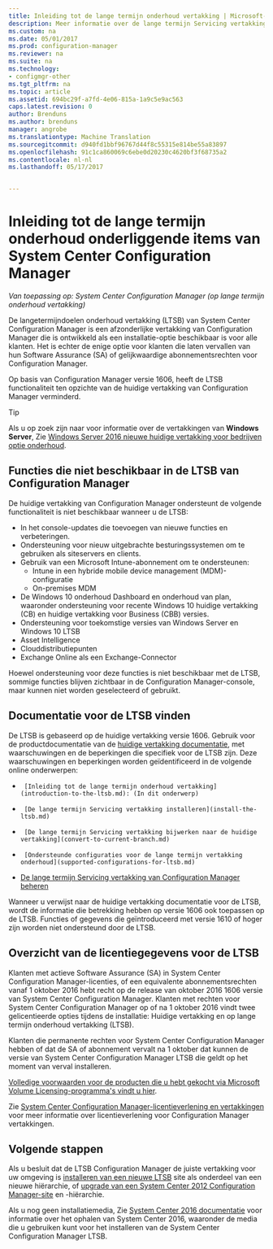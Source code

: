 ```yaml
---
title: Inleiding tot de lange termijn onderhoud vertakking | Microsoft-documenten
description: Meer informatie over de lange termijn Servicing vertakking van System Center Configuration Manager.
ms.custom: na
ms.date: 05/01/2017
ms.prod: configuration-manager
ms.reviewer: na
ms.suite: na
ms.technology:
- configmgr-other
ms.tgt_pltfrm: na
ms.topic: article
ms.assetid: 694bc29f-a7fd-4e06-815a-1a9c5e9ac563
caps.latest.revision: 0
author: Brenduns
ms.author: brenduns
manager: angrobe
ms.translationtype: Machine Translation
ms.sourcegitcommit: d940fd1bbf96767d44f8c55315e814be55a83897
ms.openlocfilehash: 91c1ca860069c6ebe0d20230c4620bf3f68735a2
ms.contentlocale: nl-nl
ms.lasthandoff: 05/17/2017


---
```

# <a name="introduction-to-the-long-term-servicing-branch-of-system-center-configuration-manager"></a>Inleiding tot de lange termijn onderhoud onderliggende items van System Center Configuration Manager

*Van toepassing op: System Center Configuration Manager (op lange termijn onderhoud vertakking)*

De langetermijndoelen onderhoud vertakking (LTSB) van System Center Configuration Manager is een afzonderlijke vertakking van Configuration Manager die is ontwikkeld als een installatie-optie beschikbaar is voor alle klanten. Het is echter de enige optie voor klanten die laten vervallen van hun Software Assurance (SA) of gelijkwaardige abonnementsrechten voor Configuration Manager.


Op basis van Configuration Manager versie 1606, heeft de LTSB functionaliteit ten opzichte van de huidige vertakking van Configuration Manager verminderd.

 > [!TIP]   
 > Als u op zoek zijn naar voor informatie over de vertakkingen van **Windows Server**, Zie [Windows Server 2016 nieuwe huidige vertakking voor bedrijven optie onderhoud]( https://blogs.technet.microsoft.com/windowsserver/2016/07/12/windows-server-2016-new-current-branch-for-business-servicing-option/).

## <a name="features-that-are-not-available-in-the-ltsb-of-configuration-manager"></a>Functies die niet beschikbaar in de LTSB van Configuration Manager
De huidige vertakking van Configuration Manager ondersteunt de volgende functionaliteit is niet beschikbaar wanneer u de LTSB:

-   In het console-updates die toevoegen van nieuwe functies en verbeteringen.
-   Ondersteuning voor nieuw uitgebrachte besturingssystemen om te gebruiken als siteservers en clients.
-   Gebruik van een Microsoft Intune-abonnement om te ondersteunen:
    -   Intune in een hybride mobile device management (MDM)-configuratie
    -   On-premises MDM
-   De Windows 10 onderhoud Dashboard en onderhoud van plan, waaronder ondersteuning voor recente Windows 10 huidige vertakking (CB) en huidige vertakking voor Business (CBB) versies.  
-   Ondersteuning voor toekomstige versies van Windows Server en Windows 10 LTSB
-   Asset Intelligence
-   Clouddistributiepunten
-   Exchange Online als een Exchange-Connector    

Hoewel ondersteuning voor deze functies is niet beschikbaar met de LTSB, sommige functies blijven zichtbaar in de Configuration Manager-console, maar kunnen niet worden geselecteerd of gebruikt.


## <a name="find-documentation-for-the-ltsb"></a>Documentatie voor de LTSB vinden
De LTSB is gebaseerd op de huidige vertakking versie 1606. Gebruik voor de productdocumentatie van de [huidige vertakking documentatie](https://docs.microsoft.com/sccm/), met waarschuwingen en de beperkingen die specifiek voor de LTSB zijn. Deze waarschuwingen en beperkingen worden geïdentificeerd in de volgende online onderwerpen:

-      [Inleiding tot de lange termijn onderhoud vertakking](introduction-to-the-ltsb.md): (In dit onderwerp)
-      [De lange termijn Servicing vertakking installeren](install-the-ltsb.md)
-      [De lange termijn Servicing vertakking bijwerken naar de huidige vertakking](convert-to-current-branch.md)
-      [Ondersteunde configuraties voor de lange termijn vertakking onderhoud](supported-configurations-for-ltsb.md)
-   [De lange termijn Servicing vertakking van Configuration Manager beheren](manage-the-ltsb.md)

Wanneer u verwijst naar de huidige vertakking documentatie voor de LTSB, wordt de informatie die betrekking hebben op versie 1606 ook toepassen op de LTSB. Functies of gegevens die geïntroduceerd met versie 1610 of hoger zijn worden niet ondersteund door de LTSB.


## <a name="licensing-overview-for-the-ltsb"></a>Overzicht van de licentiegegevens voor de LTSB   
Klanten met actieve Software Assurance (SA) in System Center Configuration Manager-licenties, of een equivalente abonnementsrechten vanaf 1 oktober 2016 hebt recht op de release van oktober 2016 1606 versie van System Center Configuration Manager. Klanten met rechten voor System Center Configuration Manager op of na 1 oktober 2016 vindt twee gelicentieerde opties tijdens de installatie: Huidige vertakking en op lange termijn onderhoud vertakking (LTSB).

Klanten die permanente rechten voor System Center Configuration Manager hebben of dat de SA of abonnement vervalt na 1 oktober dat kunnen de versie van System Center Configuration Manager LTSB die geldt op het moment van verval installeren.

[Volledige voorwaarden voor de producten die u hebt gekocht via Microsoft Volume Licensing-programma's vindt u hier](http://go.microsoft.com/fwlink/?LinkId=800052).

Zie [System Center Configuration Manager-licentieverlening en vertakkingen](learn-more-editions.md) voor meer informatie over licentieverlening voor Configuration Manager vertakkingen.

## <a name="next-steps"></a>Volgende stappen

Als u besluit dat de LTSB Configuration Manager de juiste vertakking voor uw omgeving is [installeren van een nieuwe LTSB](/sccm/core/understand/install-the-ltsb#install-a-new-site) site als onderdeel van een nieuwe hiërarchie, of [upgrade van een System Center 2012 Configuration Manager-site](/sccm/core/understand/install-the-ltsb#upgrade-from-system-center-2012-configuration-manager) en -hiërarchie.

Als u nog geen installatiemedia, Zie [System Center 2016 documentatie](https://technet.microsoft.com/system-center-docs/system-center) voor informatie over het ophalen van System Center 2016, waaronder de media die u gebruiken kunt voor het installeren van de System Center Configuration Manager LTSB.  

